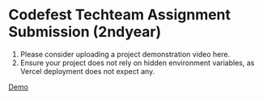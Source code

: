 # Codefest Techteam Assignment Submission (2ndyear)
1) Please consider uploading a project demonstration video here.
2) Ensure your project does not rely on hidden environment variables, as Vercel deployment does not expect any.

[Demo](https://drive.google.com/file/d/1EpG-pZ0mLYyrf60ucqvsQzfMLCpgq3U-/view?usp=drive_link)